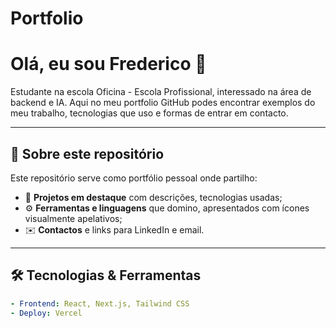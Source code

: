 # Portfolio

# Olá, eu sou Frederico 👋

Estudante na escola Oficina - Escola Profissional, interessado na área de backend e IA. Aqui no meu portfolio GitHub podes encontrar exemplos do meu trabalho, tecnologias que uso e formas de entrar em contacto.

---

## 🚀 Sobre este repositório

Este repositório serve como portfólio pessoal onde partilho:

- 🧠 **Projetos em destaque** com descrições, tecnologias usadas;
- ⚙️ **Ferramentas e linguagens** que domino, apresentados com ícones visualmente apelativos;
- ✉️ **Contactos** e links para LinkedIn e email.

---

## 🛠 Tecnologias & Ferramentas

```yaml
- Frontend: React, Next.js, Tailwind CSS
- Deploy: Vercel
